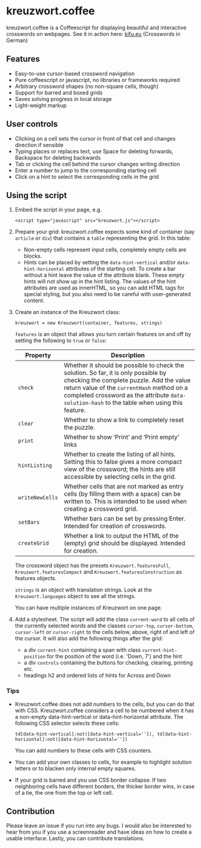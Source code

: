 # kreuzwort.coffee

kreuzwort.coffee is a Coffeescript for displaying beautiful and interactive crosswords on webpages. See it in action here: [kifu.eu](http://kifu.eu) (Crosswords in German)

## Features

* Easy-to-use cursor-based crossword navigation
* Pure coffeescript or javascript, no libraries or frameworks required
* Arbitrary crossword shapes (no non-square cells, though)
* Support for barred and boxed grids
* Saves solving progress in local storage
* Light-weight markup

## User controls

* Clicking on a cell sets the cursor in front of that cell and changes direction if sensible
* Typing places or replaces text, use Space for deleting forwards, Backspace for deleting backwards
* Tab or clicking the cell behind the cursor changes writing direction
* Enter a number to jump to the corresponding starting cell
* Click on a hint to select the corresponding cells in the grid

## Using the script

1. Embed the script in your page, e.g.

       <script type="javascript" src="kreuzwort.js"></script>

2. Prepare your grid: kreuzwort.coffee expects some kind of container (say `article` or `div`) that contains a `table` representing the grid. In this table:
   - Non-empty cells represent input cells, completely empty cells are blocks.
   - Hints can be placed by setting the `data-hint-vertical` and/or `data-hint-horizontal` attributes of the starting cell. To create a bar without a hint leave the value of the attribute blank. These empty hints will not show up in the hint listing. The values of the hint attributes are used as innerHTML, so you can add HTML tags for special styling, but you also need to be careful with user-generated content.

3. Create an instance of the Kreuzwort class:

       kreuzwort = new Kreuzwort(container, features, strings)
    
   `features` is an object that allows you turn certain features on and off by setting the following to `true` or `false`:
   
   Property | Description
   ---------|------------
   `check` | Whether it should be possible to check the solution. So far, it is only possible by checking the complete puzzle. Add the value return value of the `currentHash` method on a completed crossword as the attribute `data-solution-hash` to the table when using this feature.
   `clear` | Whether to show a link to completely reset the puzzle.
   `print` | Whether to show ‘Print’ and ‘Print empty’ links
   `hintListing` | Whether to create the listing of all hints. Setting this to false gives a more compact view of the crossword; the hints are still accessible by selecting cells in the grid.
   `writeNewCells` | Whether cells that are not marked as entry cells (by filling them with a space) can be written to. This is intended to be used when creating a crossword grid.
   `setBars` | Whether bars can be set by pressing Enter. Intended for creation of crosswords.
   `createGrid` | Whether a link to output the HTML of the (empty) grid should be displayed. Intended for creation.
   
   The crossword object has the presets `Kreuzwort.featuresFull`, `Kreuzwort.featuresCompact` and `Kreuzwort.featuresConstruction` as features objects.
   
   `strings` is an object with translation strings. Look at the `Kreuzwort.languages` object to see all the strings.
   
   You can have multiple instances of Kreuzwort on one page.

4. Add a stylesheet. The script will add the class `current-word` to all cells of the currently selected words and the classes `cursor-top`, `cursor-bottom`, `cursor-left` or `cursor-right` to the cells below, above, right of and left of the cursor. It will also add the following things after the grid:
   - a div `current-hint` containing a span with class `current-hint-position` for the position of the word (i.e. 'Down, 7') and the hint
   - a div `controls` containing the buttons for checking, clearing, printing etc.
   - headings h2 and ordered lists of hints for Across and Down

### Tips

- Kreuzwort.coffee does not add numbers to the cells, but you can do that with CSS. Kreuzwort.coffee considers a cell to be numbered when it has a non-empty data-hint-vertical or data-hint-horizontal attribute. The following CSS selector selects these cells:

      td[data-hint-vertical]:not([data-hint-vertical='']), td[data-hint-horizontal]:not([data-hint-horizontal=''])

  You can add numbers to these cells with CSS counters.

- You can add your own classes to cells, for example to highlight solution letters or to blacken only internal empty squares.

- If your grid is barred and you use CSS border collapse: If two neighboring cells have different borders, the thicker border wins, in case of a tie, the one from the top or left cell.

## Contribution

Please leave an issue if you run into any bugs. I would also be interested to hear from you if you use a screenreader and have ideas on how to create a usable interface. Lastly, you can contribute translations.

